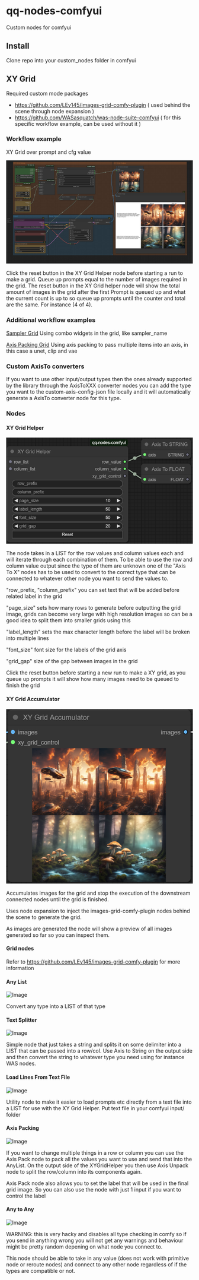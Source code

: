 # qq-nodes-comfyui
Custom nodes for comfyui

## Install 
Clone repo into your custom_nodes folder in comfyui

## XY Grid
Required custom mode packages
* https://github.com/LEv145/images-grid-comfy-plugin ( used behind the scene through node expansion )
* https://github.com/WASasquatch/was-node-suite-comfyui ( for this specific workflow example, can be used without it )

### Workflow example
XY Grid over prompt and cfg value

![Image](https://github.com/kenjiqq/qq-nodes-comfyui/blob/main/workflows/xy-grid.png?raw=true)

Click the reset button in the XY Grid Helper node before starting a run to make a grid. Queue up prompts equal to the number of images required in the grid. The reset button in the XY Grid helper node will show the total amount of images in the grid after the first Prompt is queued up and what the current count is up to so queue up prompts until the counter and total are the same. For instance (4 of 4).

### Additional workflow examples

[Sampler Grid](workflows/sampler-grid.png) Using combo widgets in the grid, like sampler_name

[Axis Packing Grid](workflows/axis-packing-grid.png) Using axis packing to pass multiple items into an axis, in this case a unet, clip and vae


### Custom AxisTo converters

If you want to use other input/output types then the ones already supported by the library through the AxisToXXX converter nodes you can add the type you want to the custom-axis-config-json file locally and it will automatically generate a AxisTo converter node for this type.

### Nodes

#### XY Grid Helper

![Image](https://github.com/kenjiqq/qq-nodes-comfyui/blob/main/assets/xy-grid-helper.png?raw=true)

The node takes in a LIST for the row values and column values each and will iterate through each combination of them. To be able to use the row and column value output since the type of them are unknown one of the "Axis To X" nodes has to be used to convert to the correct type that can be connected to whatever other node you want to send the values to. 

"row_prefix, "column_prefix" you can set text that will be added before related label in the grid

"page_size" sets how many rows to generate before outputting the grid image, grids can become very large with high resolution images so can be a good idea to split them into smaller grids using this

"label_length" sets the max character length before the label will be broken into multiple lines

"font_size" font size for the labels of the grid axis

"grid_gap" size of the gap between images in the grid

Click the reset button before starting a new run to make a XY grid, as you queue up prompts it will show how many images need to be queued to finish the grid

#### XY Grid Accumulator

![Image](https://github.com/kenjiqq/qq-nodes-comfyui/blob/main/assets/xy-grid-accumulator.png?raw=true)

Accumulates images for the grid and stop the execution of the downstream connected nodes until the grid is finished.

Uses node expansion to inject the images-grid-comfy-plugin nodes behind the scene to generate the grid.

As images are generated the node will show a preview of all images generated so far so you can inspect them.

#### Grid nodes 

Refer to https://github.com/LEv145/images-grid-comfy-plugin for more information

#### Any List

![Image](https://github.com/kenjiqq/qq-nodes-comfyui/blob/main/assets/any-list.png?raw=true)

Convert any type into a LIST of that type

#### Text Splitter

![Image](https://github.com/kenjiqq/qq-nodes-comfyui/blob/main/assets/text-splitter.png?raw=true)

Simple node that just takes a string and splits it on some delimiter into a LIST that can be passed into a row/col. Use Axis to String on the output side and then convert the string to whatever type you need using for instance WAS nodes.

#### Load Lines From Text File

![Image](https://github.com/kenjiqq/qq-nodes-comfyui/blob/main/assets/load-lines-from-file.png?raw=true)

Utility node to make it easier to load prompts etc directly from a text file into a LIST for use with the XY Grid Helper. Put text file in your comfyui input/ folder

#### Axis Packing

![Image](https://github.com/kenjiqq/qq-nodes-comfyui/blob/main/assets/axis-packing.png?raw=true)

If you want to change multiple things in a row or column you can use the Axis Pack node to pack all the values you want to use and send that into the AnyList. On the output side of the XYGridHelper you then use Axis Unpack node to split the row/column into its components again.

Axis Pack node also allows you to set the label that will be used in the final grid image. So you can also use the node with just 1 input if you want to control the label

#### Any to Any

![Image](https://github.com/kenjiqq/qq-nodes-comfyui/blob/main/assets/any-to-any.png?raw=true)

WARNING: this is very hacky and disables all type checking in comfy so if you send in anything wrong you will not get any warnings and behaviour might be pretty random depening on what node you connect to.

This node should be able to take in any value (does not work with primitive node or reroute nodes) and connect to any other node regardless of if the types are compatible or not.
